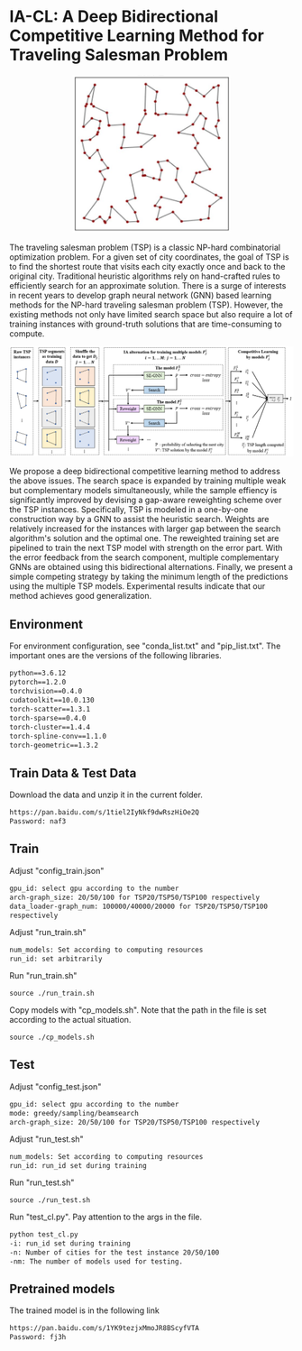 # IA-CL: A Deep Bidirectional Competitive Learning Method for Traveling Salesman Problem

<div align=center>
<img src="tsp.JPG" width="280" height="280">
</div>

The traveling salesman problem (TSP) is a classic NP-hard combinatorial optimization problem. For a given set of city coordinates, the goal of TSP is to find the shortest route that visits each city exactly once and back to the original city. Traditional heuristic algorithms rely on hand-crafted rules to efficiently search for an approximate solution. There is a surge of interests in recent years to develop graph neural network (GNN) based learning methods for the NP-hard traveling salesman problem (TSP). However, the existing methods not only have limited search space but also require a lot of training instances with ground-truth solutions that are time-consuming to compute.

<div align=center>
<img src="overview.png">
</div>

We propose a deep bidirectional competitive learning method to address the above issues. The search space is expanded by training multiple weak but complementary models simultaneously, while the sample effiency is significantly improved by devising a gap-aware reweighting scheme over the TSP instances. Specifically, TSP is modeled in a one-by-one construction way by a GNN to assist the heuristic search. Weights are relatively increased for the instances with larger gap between the search algorithm's solution and the optimal one. The reweighted training set are pipelined to train the next TSP model with strength on the error part. 
With the error feedback from the search component, multiple complementary GNNs are obtained using this bidirectional alternations. Finally, we present a simple competing strategy by taking the minimum length of the predictions using the multiple TSP models. Experimental results indicate that our method achieves good generalization.

## Environment

For environment configuration, see "conda_list.txt" and "pip_list.txt". The important ones are the versions of the following libraries.

```
python==3.6.12
pytorch==1.2.0
torchvision==0.4.0
cudatoolkit==10.0.130
torch-scatter==1.3.1
torch-sparse==0.4.0
torch-cluster==1.4.4
torch-spline-conv==1.1.0
torch-geometric==1.3.2
``` 

## Train Data & Test Data
Download the data and unzip it in the current folder.
```
https://pan.baidu.com/s/1tiel2IyNkf9dwRszHiOe2Q 
Password: naf3
```

## Train

Adjust "config_train.json"

```
gpu_id: select gpu according to the number
arch-graph_size: 20/50/100 for TSP20/TSP50/TSP100 respectively
data_loader-graph_num: 100000/40000/20000 for TSP20/TSP50/TSP100 respectively
```

Adjust "run_train.sh"

```
num_models: Set according to computing resources
run_id: set arbitrarily
```

Run "run_train.sh"

```
source ./run_train.sh
```

Copy models with "cp_models.sh". Note that the path in the file is set according to the actual situation.

```
source ./cp_models.sh
```

## Test

Adjust "config_test.json"

```
gpu_id: select gpu according to the number
mode: greedy/sampling/beamsearch
arch-graph_size: 20/50/100 for TSP20/TSP50/TSP100 respectively
```

Adjust "run_test.sh"

```
num_models: Set according to computing resources
run_id: run_id set during training
```

Run "run_test.sh"

```
source ./run_test.sh
```

Run "test_cl.py". Pay attention to the args in the file.

```
python test_cl.py
-i: run_id set during training
-n: Number of cities for the test instance 20/50/100
-nm: The number of models used for testing. 
```

## Pretrained models
The trained model is in the following link

```
https://pan.baidu.com/s/1YK9tezjxMmoJR8BScyfVTA 
Password: fj3h
```
